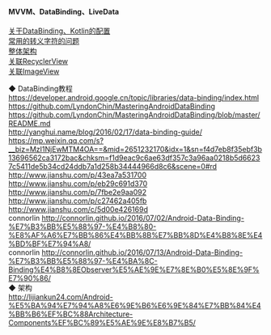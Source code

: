 #### MVVM、DataBinding、LiveData

[关于DataBinding、Kotlin的配置](sample/Kotlin_Databinding_Gradle.md)  
[常用的转义字符的问题](sample/DataBinding_02.md)  
[整体架构](Arch_Library/SimpleViewModel.md)  
[关联RecyclerView](Binding_Adapter/Binding_RecyclerView.md)  
[关联ImageView](Binding_Adapter/ImageLoaderBindingAdapter.md)  


◆ DataBinding教程  
https://developer.android.google.cn/topic/libraries/data-binding/index.html  
https://github.com/LyndonChin/MasteringAndroidDataBinding  
https://github.com/LyndonChin/MasteringAndroidDataBinding/blob/master/README.md  
http://yanghui.name/blog/2016/02/17/data-binding-guide/  
https://mp.weixin.qq.com/s?__biz=MzI1NjEwMTM4OA==&mid=2651232170&idx=1&sn=f4d7eb8f35ebf3b13696562ca3172bac&chksm=f1d9eac9c6ae63df357c3a96aa0218b5d66237c5411de5b34cd24ddb7a1d258b34444966d8c6&scene=0#rd  
http://www.jianshu.com/p/43ea7a531700  
http://www.jianshu.com/p/eb29c691d370  
http://www.jianshu.com/p/7fbe2e9aa092  
http://www.jianshu.com/p/c27462a405fb  
http://www.jianshu.com/c/5d00e426169d  
connorlin    http://connorlin.github.io/2016/07/02/Android-Data-Binding-%E7%B3%BB%E5%88%97-%E4%B8%80-%E8%AF%A6%E7%BB%86%E4%BB%8B%E7%BB%8D%E4%B8%8E%E4%BD%BF%E7%94%A8/  
connorlin    http://connorlin.github.io/2016/07/13/Android-Data-Binding-%E7%B3%BB%E5%88%97-%E4%BA%8C-Binding%E4%B8%8EObserver%E5%AE%9E%E7%8E%B0%E5%8E%9F%E7%90%86/  
◆  架构  
http://lijiankun24.com/Android-%E5%BA%94%E7%94%A8%E6%9E%B6%E6%9E%84%E7%BB%84%E4%BB%B6%EF%BC%88Architecture-Components%EF%BC%89%E5%AE%9E%E8%B7%B5/  

